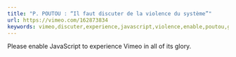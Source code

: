 ```yaml
---
title: "P. POUTOU : “Il faut discuter de la violence du système”"
url: https://vimeo.com/162873834
keywords: vimeo,discuter,experience,javascript,violence,enable,poutou,glory,système,faut
---
```

Please enable JavaScript to experience Vimeo in all of its glory.
